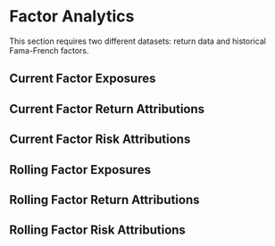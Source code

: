 # Factor Analytics

This section requires two different datasets: return data and historical Fama-French factors.

## Current Factor Exposures

## Current Factor Return Attributions

## Current Factor Risk Attributions

## Rolling Factor Exposures

## Rolling Factor Return Attributions

## Rolling Factor Risk Attributions